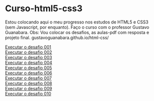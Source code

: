 # Curso-html5-css3
Estou colocando aqui o meu progresso nos estudos de HTML5 e CSS3 (sem Javascript, por enquanto). Faço o curso com o professor Gustavo Guanabara. Obs: Vou colocar os desafios, as aulas-pdf com resposta e projeto final. gustavoguanabara.github.io/html-css/

<a href="https://skarzyll.github.io/Curso-html5-css3/d001/d001.html" target="_blanck">Executar o desafio 001</a><br>
<a href="https://skarzyll.github.io/Curso-html5-css3/d002/d002.html" target="_blanck">Executar o desafio 002</a><br>
<a href="https://skarzyll.github.io/Curso-html5-css3/d003/d003.html" target="_blanck">Executar o desafio 003</a><br>
<a href="https://skarzyll.github.io/Curso-html5-css3/d004/d004.html" target="_blanck">Executar o desafio 004</a><br>
<a href="https://skarzyll.github.io/Curso-html5-css3/d005/d005.html" target="_blanck">Executar o desafio 005</a><br>
<a href="https://skarzyll.github.io/Curso-html5-css3/d006/d006.html" target="_blanck">Executar o desafio 006</a><br>
<a href="https://skarzyll.github.io/Curso-html5-css3/d007/d007.html" target="_blanck">Executar o desafio 007</a><br>
<a href="https://skarzyll.github.io/Curso-html5-css3/d008/d008.html" target="_blanck">Executar o desafio 008</a><br>
<a href="https://skarzyll.github.io/Curso-html5-css3/d009/d009.html" target="_blanck">Executar o desafio 009</a><br>
<a href="https://skarzyll.github.io/Curso-html5-css3/d010/d010.html" target="_blanck">Executar o desafio 010</a><br>
